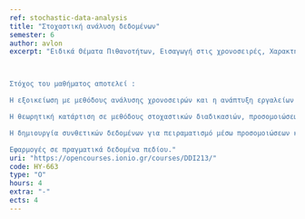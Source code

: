 ```yaml
---
ref: stochastic-data-analysis
title: "Στοχαστική ανάλυση δεδομένων"
semester: 6
author: avlon
excerpt: "Ειδικά Θέματα Πιθανοτήτων, Εισαγωγή στις χρονοσειρές, Χαρακτηριστικά χρονοσειρών, Στασιμότητα, Συσχέτιση, Στοχαστικός Θόρυβος, Είδη θορύβου, Τεχνικές απαλοιφής Θορύβου, Διαδικασίες μέσου όρου, Βασικές στοχαστικές διαδικασίες, Τυχαίος Περιπατητής, Διαδικασία Ornstein–Uhlenbeck, Εισαγωγή στις προσομοιώσεις στοχαστικών διαφορικών εξισώσεων, Μέθοδος Euler–Maruyama, Υπολογιστική Μοντελοποίηση, Fractal, Μορφοκλασματικές διαδικασίες, Μνήμη χρονοσειρών



Στόχος του μαθήματος αποτελεί :

Η εξοικείωση με μεθόδους ανάλυσης χρονοσειρών και η ανάπτυξη εργαλείων και λογισμικού για την ανάλυση και οπτικοποίηση τους.

Η θεωρητική κατάρτιση σε μεθόδους στοχαστικών διαδικασιών, προσομοιώσεων και μοντελοποίησης με σκοπό την ανάλυση δεδομένων.

Η δημιουργία συνθετικών δεδομένων για πειραματισμό μέσω προσομοιώσεων και ανάπτυξη δεξιοτήτων στην συγγραφή επιστημονικού κώδικα.

Εφαρμογές σε πραγματικά δεδομένα πεδίου."
uri: "https://opencourses.ionio.gr/courses/DDI213/"
code: HY-663
type: "Ο"
hours: 4
extra: "-"
ects: 4
---
```


